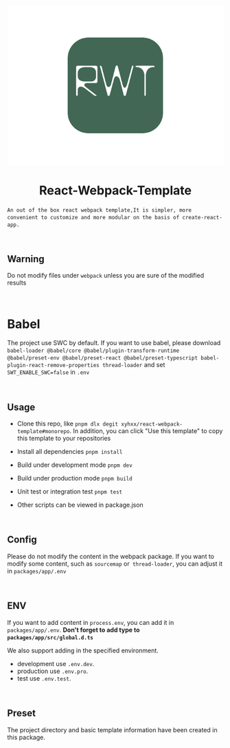 <img src='./packages/app/public/pLogo.svg' />
<h1 align='center'>React-Webpack-Template</h1>

`An out of the box react webpack template,It is simpler, more convenient to customize and more modular on the basis of create-react-app.`

<br />

<h2>Warning</h2>

Do not modify files under `webpack` unless you are sure of the modified results

<br />

<h1>Babel</h2>

The project use SWC by default. If you want to use babel, please download ` babel-loader @babel/core @babel/plugin-transform-runtime @babel/preset-env @babel/preset-react @babel/preset-typescript babel-plugin-react-remove-properties thread-loader` and set `SWT_ENABLE_SWC=false` in `.env`

<br />

<h2>Usage</h2>

- Clone this repo, like `pnpm dlx degit xyhxx/react-webpack-template#monorepo`. In addition, you can click "Use this template" to copy this template to your repositories

- Install all dependencies `pnpm install`

- Build under development mode `pnpm dev`

- Build under production mode `pnpm build`

- Unit test or integration test `pnpm test`

- Other scripts can be viewed in package.json

<br />

<h2>Config</h2>

Please do not modify the content in the webpack package.
If you want to modify some content, such as `sourcemap` or` thread-loader`, you can adjust it in `packages/app/.env`

<br />

<h2>ENV</h2>

If you want to add content in `process.env`, you can add it in `packages/app/.env`. __Don't forget to add type to `packages/app/src/global.d.ts`__

We also support adding in the specified environment.

+ development use `.env.dev`. 
+ production use `.env.pro`.
+ test use `.env.test`.

<br />

<h2>Preset</h2>

The project directory and basic template information have been created in this package.

<br />
